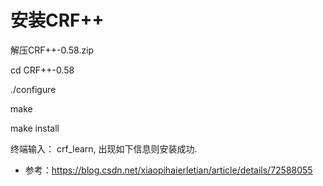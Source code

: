 # 安装CRF++
解压CRF++-0.58.zip

cd CRF++-0.58

./configure

make

make install

终端输入： crf_learn, 出现如下信息则安装成功.
- 参考：https://blog.csdn.net/xiaopihaierletian/article/details/72588055